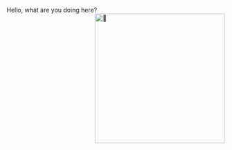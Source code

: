 Hello, what are you doing here? <img align="right" width="300" alt="🦑" src="https://count.getloli.com/get/@ahdg?theme=moebooru">
